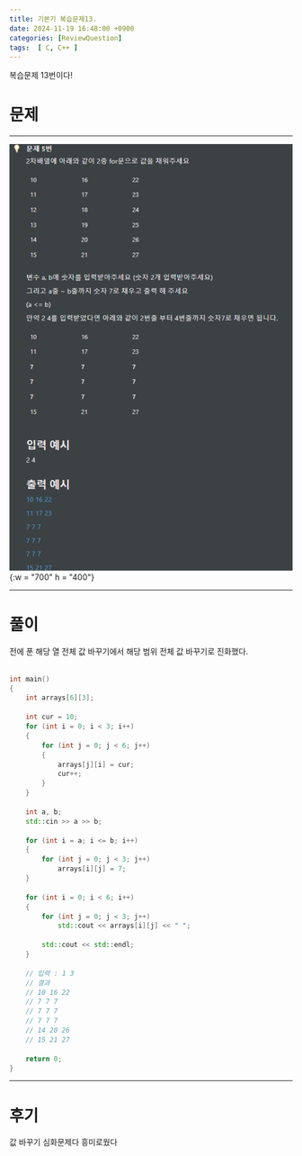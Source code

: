 ```yaml
---
title: 기본기 복습문제13.
date: 2024-11-19 16:48:00 +0900
categories: [ReviewQuestion]  
tags:  [ C, C++ ]
---
```

복습문제 13번이다!

# 문제   
---------------------------------------
![DeskTop View](/assets/img/ReviewArray5.png){:w = "700" h = "400"}

---------------------------------------

# 풀이

전에 푼 해당 열 전체 값 바꾸기에서 해당 범위 전체 값 바꾸기로 진화했다.

```c++

int main()
{
    int arrays[6][3];
    
    int cur = 10;
    for (int i = 0; i < 3; i++)
    {
        for (int j = 0; j < 6; j++)
        {
            arrays[j][i] = cur;
            cur++;
        }
    }
    
    int a, b;
    std::cin >> a >> b;
    
    for (int i = a; i <= b; i++)
    {
        for (int j = 0; j < 3; j++)
            arrays[i][j] = 7;
    }
    
    for (int i = 0; i < 6; i++)
    {
        for (int j = 0; j < 3; j++)
            std::cout << arrays[i][j] << " ";
    
        std::cout << std::endl;
    }

    // 입력 : 1 3
    // 결과
    // 10 16 22 
    // 7 7 7
    // 7 7 7
    // 7 7 7
    // 14 20 26
    // 15 21 27
    
    return 0;
}

```
---------------------------------------

# 후기

값 바꾸기 심화문제다 흥미로웠다

